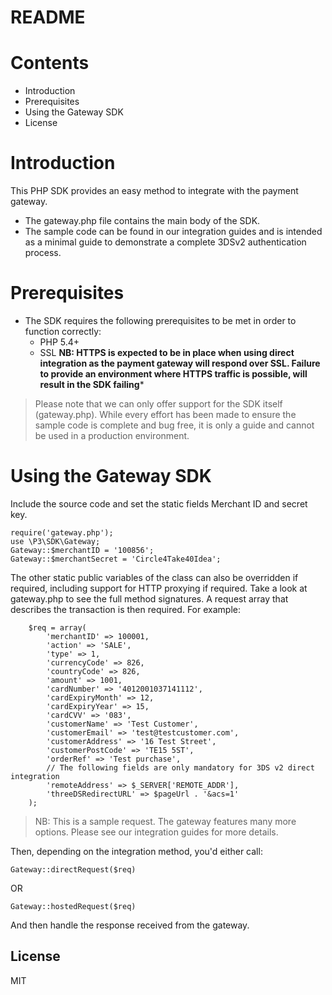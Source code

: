 # README

# Contents

- Introduction
- Prerequisites
- Using the Gateway SDK
- License

# Introduction

This PHP SDK provides an easy method to integrate with the payment gateway.
 - The gateway.php file contains the main body of the SDK.
 - The sample code can be found in our integration guides and is intended as a minimal guide to demonstrate a complete 3DSv2 authentication process.

# Prerequisites
- The SDK requires the following prerequisites to be met in order to function correctly:
    - PHP 5.4+
    - SSL **NB: HTTPS is expected to be in place when using direct integration as the payment gateway will respond over SSL. Failure to provide an environment where HTTPS traffic is possible, will result in the SDK failing***

> Please note that we can only offer support for the SDK itself (gateway.php). While every effort has been made to ensure the sample code is complete and bug free, it is only a guide and cannot be used in a production environment.

# Using the Gateway SDK
Include the source code and set the static fields Merchant ID and secret key.

```
require('gateway.php');
use \P3\SDK\Gateway;
Gateway::$merchantID = '100856';
Gateway::$merchantSecret = 'Circle4Take40Idea';
```

The other static public variables of the class can also be overridden if required, including support for HTTP proxying if required. Take a look at gateway.php to see the full method signatures. A request array that describes the transaction is then required. For example:

```
    $req = array(
        'merchantID' => 100001,
        'action' => 'SALE',
        'type' => 1,
        'currencyCode' => 826,
        'countryCode' => 826,
        'amount' => 1001,
        'cardNumber' => '4012001037141112',
        'cardExpiryMonth' => 12,
        'cardExpiryYear' => 15,
        'cardCVV' => '083',
        'customerName' => 'Test Customer',
        'customerEmail' => 'test@testcustomer.com',
        'customerAddress' => '16 Test Street',
        'customerPostCode' => 'TE15 5ST',
        'orderRef' => 'Test purchase',
        // The following fields are only mandatory for 3DS v2 direct integration
        'remoteAddress' => $_SERVER['REMOTE_ADDR'],
        'threeDSRedirectURL' => $pageUrl . '&acs=1'
    );
```

> NB: This is a sample request. The gateway features many more options. Please see our integration guides for more details.

Then, depending on the integration method, you'd either call:

```
Gateway::directRequest($req)
```

OR

```
Gateway::hostedRequest($req)
```

And then handle the response received from the gateway.

License
----
MIT
